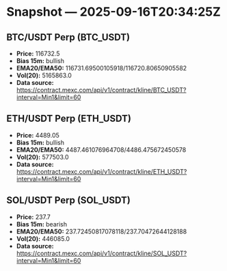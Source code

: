 # Snapshot — 2025-09-16T20:34:25Z

## BTC/USDT Perp (BTC_USDT)
- **Price:** 116732.5
- **Bias 15m:** bullish
- **EMA20/EMA50:** 116731.69500105918/116720.80650905582
- **Vol(20):** 5165863.0
- **Data source:** https://contract.mexc.com/api/v1/contract/kline/BTC_USDT?interval=Min1&limit=60

## ETH/USDT Perp (ETH_USDT)
- **Price:** 4489.05
- **Bias 15m:** bullish
- **EMA20/EMA50:** 4487.461076964708/4486.475672450578
- **Vol(20):** 577503.0
- **Data source:** https://contract.mexc.com/api/v1/contract/kline/ETH_USDT?interval=Min1&limit=60

## SOL/USDT Perp (SOL_USDT)
- **Price:** 237.7
- **Bias 15m:** bearish
- **EMA20/EMA50:** 237.72450817078118/237.70472644128188
- **Vol(20):** 446085.0
- **Data source:** https://contract.mexc.com/api/v1/contract/kline/SOL_USDT?interval=Min1&limit=60
